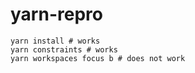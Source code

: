 # yarn-repro

```
yarn install # works
yarn constraints # works
yarn workspaces focus b # does not work
```

